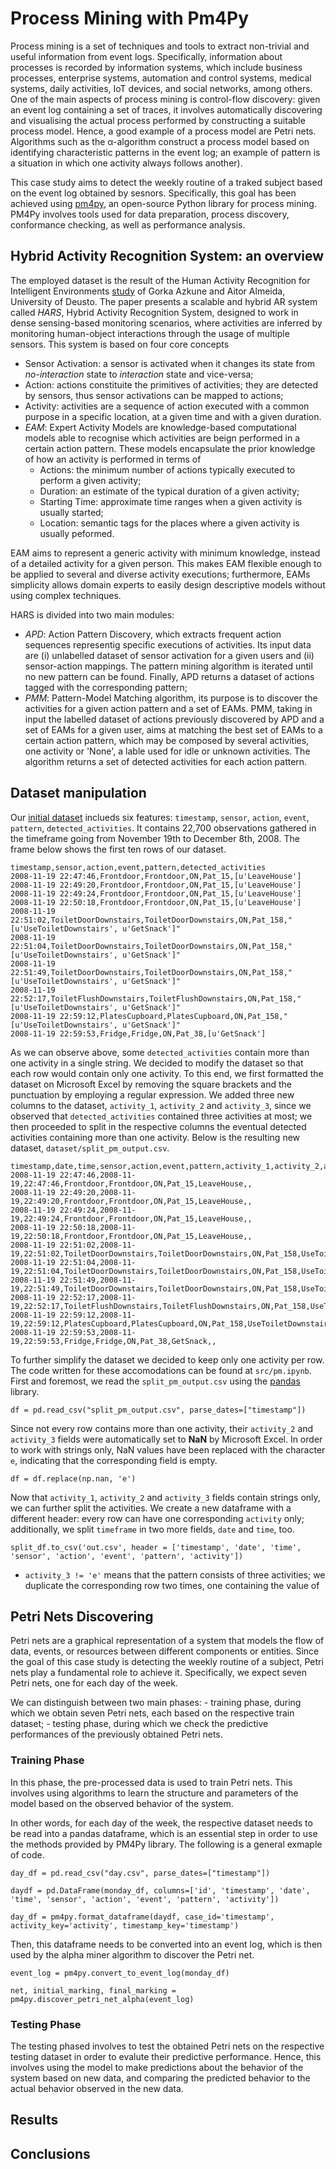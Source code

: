 # Process Mining with Pm4Py
Process mining is a set of techniques and tools to extract non-trivial and useful information from event logs. Specifically, information about processes is recorded by information systems, which include business processes, enterprise systems, automation and control systems, medical systems, daily activities, IoT devices, and social networks, among others.
One of the main aspects of process mining is control-flow discovery: given an event log containing a set of traces, it involves automatically discovering and visualising the actual process performed by constructing a suitable process model. Hence, a good example of a process model are Petri nets. 
Algorithms such as the α-algorithm construct a process model based on identifying characteristic patterns in the event log; an example of pattern is a situation in which one activity always follows another).

This case study aims to detect the weekly routine of a traked subject based on the event log obtained by sesnors. Specifically, this goal has been achieved using [pm4py](https://pm4py.fit.fraunhofer.de/), an open-source Python library for process mining. PM4Py involves tools used for data preparation, process discovery, conformance checking, as well as performance analysis.

## Hybrid Activity Recognition System: an overview
The employed dataset is the result of the Human Activity Recognition for Intelligent Environments [study](https://ieeexplore.ieee.org/stamp/stamp.jsp?tp=&arnumber=8423051) of Gorka Azkune and Aitor Almeida, University of Deusto. The paper presents a scalable and hybrid AR system called *HARS*, Hybrid Activity Recognition System, designed to work in dense sensing-based monitoring scenarios, where activities are inferred by monitoring human-object interactions through the usage of multiple sensors. This system is based on four core concepts
 - Sensor Activation: a sensor is activated when it changes its state from *no-interaction* state to *interaction* state and vice-versa; 
 - Action: actions constituite the primitives of activities; they are detected by sensors, thus sensor activations can be mapped to actions;
 - Activity: activities are a sequence of action executed with a common purpose in a specific location, at a given time and with a given duration.
 - *EAM*: Expert Activity Models are knowledge-based computational models able to recognise which activities are beign performed in a certain action pattern. These models encapsulate the prior knowledge of how an activity is performed in terms of 
    - Actions: the minimum number of actions typically executed to perform a given activity;
    - Duration: an estimate of the typical duration of a given activity;
    - Starting Time: approximate time ranges when a given activity is usually started;
    - Location: semantic tags for the places where a given activity is usually peformed.

EAM aims to represent a generic activity with minimum knowledge, instead of a detailed activity for a given person. This makes EAM flexible enough to be applied to several and diverse activity executions; furthermore, EAMs simplicity allows domain experts to easily design descriptive models without using complex techniques.

HARS is divided into two main modules:
 - *APD*: Action Pattern Discovery, which extracts frequent action sequences representig specific executions of activities. Its input data are (i) unlabelled dataset of sensor activation for a given users and (ii) sensor-action mappings. The pattern mining algorithm is iterated until no new pattern can be found. Finally, APD returns a dataset of actions tagged with the corresponding pattern;
 - *PMM*: Pattern-Model Matching algorithm, its purpose is to discover the activities for a given action pattern and a set of EAMs. PMM, taking in input the labelled dataset of actions previously discovered by APD and a set of EAMs for a given user, aims at matching the best set of EAMs to a certain action pattern, which may be composed by several activities, one activity or 'None', a lable used for idle or unknown activities. The algorithm returns a set of detected activities for each action pattern.

## Dataset manipulation
Our [initial dataset](https://github.com/aitoralmeida/c4a_activity_recognition/blob/master/experiments/kasterenC_dataset/pm_output.csv) inclueds six features: ```timestamp```, ```sensor```, ```action```, ```event```, ```pattern```, ```detected_activities```. It contains 22,700 observations gathered in the timeframe going from November 19th to December 8th, 2008. The frame below shows the first ten rows of our dataset. 
```
timestamp,sensor,action,event,pattern,detected_activities
2008-11-19 22:47:46,Frontdoor,Frontdoor,ON,Pat_15,[u'LeaveHouse']
2008-11-19 22:49:20,Frontdoor,Frontdoor,ON,Pat_15,[u'LeaveHouse']
2008-11-19 22:49:24,Frontdoor,Frontdoor,ON,Pat_15,[u'LeaveHouse']
2008-11-19 22:50:18,Frontdoor,Frontdoor,ON,Pat_15,[u'LeaveHouse']
2008-11-19 22:51:02,ToiletDoorDownstairs,ToiletDoorDownstairs,ON,Pat_158,"[u'UseToiletDownstairs', u'GetSnack']"
2008-11-19 22:51:04,ToiletDoorDownstairs,ToiletDoorDownstairs,ON,Pat_158,"[u'UseToiletDownstairs', u'GetSnack']"
2008-11-19 22:51:49,ToiletDoorDownstairs,ToiletDoorDownstairs,ON,Pat_158,"[u'UseToiletDownstairs', u'GetSnack']"
2008-11-19 22:52:17,ToiletFlushDownstairs,ToiletFlushDownstairs,ON,Pat_158,"[u'UseToiletDownstairs', u'GetSnack']"
2008-11-19 22:59:12,PlatesCupboard,PlatesCupboard,ON,Pat_158,"[u'UseToiletDownstairs', u'GetSnack']"
2008-11-19 22:59:53,Fridge,Fridge,ON,Pat_38,[u'GetSnack']
```
As we can observe above, some ```detected_activities``` contain more than one activity in a single string. We decided to modify the dataset so that each row would contain only one activity. To this end, we first formatted the dataset on Microsoft Excel by removing the square brackets and the punctuation by employing a regular expression. We added three new columns to the dataset, ```activity_1```, ```activity_2``` and ```activity_3```, since we observed that ```detected_activities``` contained three activities at most; we then proceeded to split in the respective columns the eventual detected activities containing more than one activity. Below is the resulting new dataset, ```dataset/split_pm_output.csv```.
```
timestamp,date,time,sensor,action,event,pattern,activity_1,activity_2,activity_3
2008-11-19 22:47:46,2008-11-19,22:47:46,Frontdoor,Frontdoor,ON,Pat_15,LeaveHouse,,
2008-11-19 22:49:20,2008-11-19,22:49:20,Frontdoor,Frontdoor,ON,Pat_15,LeaveHouse,,
2008-11-19 22:49:24,2008-11-19,22:49:24,Frontdoor,Frontdoor,ON,Pat_15,LeaveHouse,,
2008-11-19 22:50:18,2008-11-19,22:50:18,Frontdoor,Frontdoor,ON,Pat_15,LeaveHouse,,
2008-11-19 22:51:02,2008-11-19,22:51:02,ToiletDoorDownstairs,ToiletDoorDownstairs,ON,Pat_158,UseToiletDownstairs,GetSnack,
2008-11-19 22:51:04,2008-11-19,22:51:04,ToiletDoorDownstairs,ToiletDoorDownstairs,ON,Pat_158,UseToiletDownstairs,GetSnack,
2008-11-19 22:51:49,2008-11-19,22:51:49,ToiletDoorDownstairs,ToiletDoorDownstairs,ON,Pat_158,UseToiletDownstairs,GetSnack,
2008-11-19 22:52:17,2008-11-19,22:52:17,ToiletFlushDownstairs,ToiletFlushDownstairs,ON,Pat_158,UseToiletDownstairs,GetSnack,
2008-11-19 22:59:12,2008-11-19,22:59:12,PlatesCupboard,PlatesCupboard,ON,Pat_158,UseToiletDownstairs,GetSnack,
2008-11-19 22:59:53,2008-11-19,22:59:53,Fridge,Fridge,ON,Pat_38,GetSnack,,
```
To further simplify the dataset we decided to keep only one activity per row. The code written for these accomodations can be found at ```src/pm.ipynb```. First and foremost, we read the ```split_pm_output.csv``` using the [pandas](https://pandas.pydata.org/) library. 
```
df = pd.read_csv("split_pm_output.csv", parse_dates=["timestamp"])
```
Since not every row contains more than one activity, their ```activity_2``` and ```activity_3``` fields were automatically set to **NaN** by Microsoft Excel. In order to work with strings only, NaN values have been replaced with the character ```e```, indicating that the corresponding field is empty. 

```
df = df.replace(np.nan, 'e')
```
Now that ```activity_1```, ```activity_2``` and ```activity_3``` fields contain strings only, we can further split the activities. We create a new dataframe with a different header: every row can have one corresponding ```activity``` only; additionally, we split ```timeframe``` in two more fields, ```date``` and ```time```, too.
```
split_df.to_csv('out.csv', header = ['timestamp', 'date', 'time', 'sensor', 'action', 'event', 'pattern', 'activity'])
```


- ```activity_3 != 'e'``` means that the pattern consists of three activities; we duplicate the corresponding row two times, one containing the value of 

## Petri Nets Discovering
Petri nets are a graphical representation of a system that models the flow of data, events, or resources between different components or entities. Since the goal of this case study is detecting the weekly routine of a subject, Petri nets play a fundamental role to achieve it. 
Specifically, we expect seven Petri nets, one for each day of the week.

We can distinguish between two main phases:
    - training phase, during which we obtain seven Petri nets, each based on the respective train dataset;
    - testing phase, during which we check the predictive performances of the previously obtained Petri nets.

### Training Phase
In this phase, the pre-processed data is used to train Petri nets. This involves using algorithms to learn the structure and parameters of the model based on the observed behavior of the system.

In other words, for each day of the week, the respective dataset needs to be read into a pandas dataframe, which is an essential step in order to use the methods provided by PM4Py library. The following is a general exmaple of code.
```
day_df = pd.read_csv("day.csv", parse_dates=["timestamp"])

daydf = pd.DataFrame(monday_df, columns=['id', 'timestamp', 'date', 'time', 'sensor', 'action', 'event', 'pattern', 'activity'])

day_df = pm4py.format_dataframe(daydf, case_id='timestamp', activity_key='activity', timestamp_key='timestamp')
```

Then, this dataframe needs to be converted into an event log, which is then used by the alpha miner algorithm to discover the Petri net.
```
event_log = pm4py.convert_to_event_log(monday_df)

net, initial_marking, final_marking = pm4py.discover_petri_net_alpha(event_log)

```

### Testing Phase
The testing phased involves to test the obtained Petri nets on the respective testing dataset in order to evalute their predictive performance. Hence, this involves using the model to make predictions about the behavior of the system based on new data, and comparing the predicted behavior to the actual behavior observed in the new data.

## Results


## Conclusions


